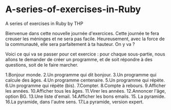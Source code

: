# A-series-of-exercises-in-Ruby

A series of exercises in Ruby by THP

Bienvenue dans cette nouvelle journée d'exercices. Cette journée te fera creuser les méninges et ne sera pas facile. Heureusement, avec la force de la communauté, elle sera parfaitement à ta hauteur. On y va ?

Voici ce qui va se passer pour cet exercice : pour chaque sous-partie, nous allons te demander de créer un programme, et de soit répondre à des questions, soit de le faire marcher.

1.Bonjour monde.
2.Un programme qui dit bonjour.
3.Un programme qui calcule des âges.
4.Un programme centenaire.
5.Un programme qui répète.
6.Un programme qui répète (bis).
7.Compter.
8.Compte à rebours.
9.Afficher les années.
10.Afficher tous les âges.
11.Virer les années.
12.Annoncer l'âge, option BG.
13.Une liste d'email.
14.Afficher les bons emails.
15. La pyramide.
16.La pyramide, dans l'autre sens.
17.La pyramide, version expert.
